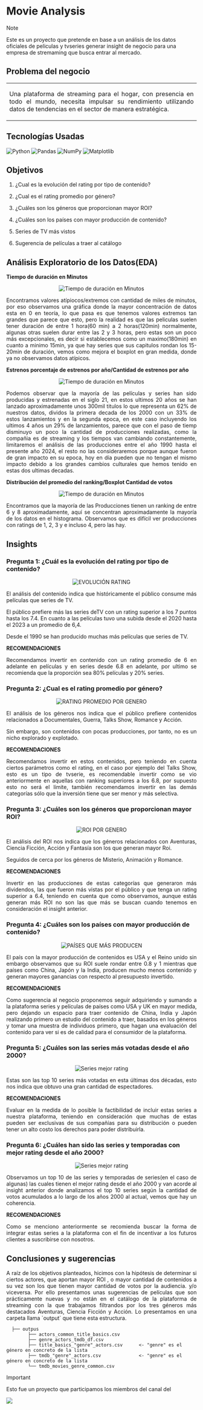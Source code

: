 <h1>Movie Analysis</h1>

> [!NOTE]
> Este es un proyecto que pretende en base a un análisis de los datos oficiales de peliculas y tvseries generar insight de negocio para una empresa de stremaming que busca entrar al mercado. <br>

<h2>Problema del negocio</h2>

<table><tr><td> 
<p align="justify">Una plataforma de streaming para el hogar, con presencia en todo el mundo, necesita impulsar su rendimiento utilizando datos de tendencias en el sector de manera estratégica. </p>
</td></tr></table>

<h2>Tecnologías Usadas</h2>

![Python](https://img.shields.io/badge/python-3670A0?style=for-the-badge&logo=python&logoColor=ffdd54) ![Pandas](https://img.shields.io/badge/pandas-%23150458.svg?style=for-the-badge&logo=pandas&logoColor=white) ![NumPy](https://img.shields.io/badge/numpy-%23013243.svg?style=for-the-badge&logo=numpy&logoColor=white) ![Matplotlib](https://img.shields.io/badge/Matplotlib-%23ffffff.svg?style=for-the-badge&logo=Matplotlib&logoColor=black) 

<h2>Objetivos</h2>
  
  1. <p align="justify"> ¿Cual es la evolución del rating por tipo de contenido? </p>
  2. <p align="justify"> ¿Cual es el rating promedio por género? </p>
  3. <p align="justify"> ¿Cuáles son los géneros que proporcionan mayor ROI? </p>
  4. <p align="justify"> ¿Cuáles son los países con mayor producción de contenido? </p>
  5. <p align="justify"> Series de TV más vistos </p>
  6. <p align="justify"> Sugerencia de películas a traer al catálogo </p>

<h2> Análisis Exploratorio de los Datos(EDA) </h2>

**Tiempo de duración en Minutos**

<p align="center">
  <img src="https://github.com/Marioarellano21/Movie_Analysis/assets/146877817/87e9907a-a511-45c0-9c49-42712f5baa54" alt="Tiempo de duración en Minutos" />
</p>

<p align="justify"> Encontramos valores atípiocos/extremos con cantidad de miles de minutos, por eso observamos una gráfica donde la mayor concentración de datos esta en 0 en teoría, lo que pasa es que tenemos valores extremos tan grandes que parece que esto, pero la realidad es que las peliculas suelen tener duración de entre 1 hora(60 min) a 2 horas(120min) normalmente, algunas otras suelen durar entre las 2 y 3 horas, pero estas son un poco más excepcionales, es decir si establecemos como un maximo(180min) en cuanto a minimo 15min, ya que hay series que sus capitulos rondan los 15-20min de duración, vemos como mejora el boxplot en gran medida, donde ya no observamos datos atípicos.</p>

**Estrenos porcentaje de estrenos por año/Cantidad de estrenos por año**

<p align="center">
  <img src="https://github.com/Marioarellano21/Movie_Analysis/assets/146877817/f331cb0d-923c-4ca9-88ea-f2ff64914def" alt="Tiempo de duración en Minutos" />
</p>

<p align="justify"> Podemos observar que la mayoría de las películas y series han sido producidas y estrenadas en el siglo 21, en estos ultimos 20 años se han lanzado aproximadamente unos 300mil titulos lo que representa un 62% de nuestros datos, dividos la primera decada de los 2000 con un 33% de estos lanzamientos y en la segunda epoca, en este caso incluyendo los ultimos 4 años un 29% de lanzamientos, parece que con el paso de tiemp disminuyo un poco la cantidad de producciones realizadas, como la compañia es de streaming y los tiempos van cambiando constantemente, limitaremos el análisis de las producciones entre el año 1990 hasta el presente año 2024, el resto no las consideraremos porque aunque fueron de gran impacto en su epoca, hoy en día pueden que no tengan el mismo impacto debido a los grandes cambios culturales que hemos tenido en estas dos ultimas decadas.</p>

**Distribución del promedio del ranking/Boxplot Cantidad de votos**

<p align="center">
  <img src="https://github.com/Marioarellano21/Movie_Analysis/assets/146877817/d7e1d60d-e202-421f-8dd9-6fe553536004" alt="Tiempo de duración en Minutos" />
</p>

<p align="justify"> Encontramos que la mayoría de las Producciones tienen un ranking de entre 6 y 8 aproximadamente, aquí se concentran aproximadamente la mayoría de los datos en el histograma. Observamos que es difícil ver producciones con ratings de 1, 2, 3 y e incluso 4, pero las hay.</p>

<h2>Insights</h2>

<h3>Pregunta 1: ¿Cuál es la evolución del rating por tipo de contenido?</h3>

<p align="center">
  <img src="https://github.com/Marioarellano21/Movie_Analysis/assets/146877817/14672613-7382-4201-862d-96442b75fff6" alt="EVOLUCIÓN RATING" />
</p>

<p align="justify"> El análisis del contenido indica que históricamente el público consume más películas que series de TV.</p>
  
<p align="justify">El público prefiere más las series deTV con un rating superior a los 7 puntos hasta los 7.4. En cuanto a las películas tuvo una subida desde el 2020 hasta el 2023 a un promedio de 6,4.</p>

<p align="justify">Desde el 1990 se han producido muchas más películas que series de TV.</p>

**RECOMENDACIONES**

<p align="justify">Recomendamos invertir en contenido con un rating promedio de 6 en adelante en películas y en series desde 6.8 en adelante, por ultimo se recomienda que la proporción sea 80% películas y 20% series.</p>

<h3>Pregunta 2: ¿Cual es el rating promedio por género?</h3>
<p align="center">
  <img src="https://github.com/Marioarellano21/Movie_Analysis/assets/146877817/433790e5-be65-437c-bcea-8ac177e9f062" alt="RATING PROMEDIO POR GENERO" />
</p>

<p align="justify"> El análisis de los géneros nos indica que el público prefiere contenidos relacionados a Documentales, Guerra, Talks Show, Romance y Acción.</p>
  
<p align="justify">Sin embargo, son contenidos con pocas producciones, por tanto, no es un nicho explorado y explotado.</p>

**RECOMENDACIONES**

<p align="justify">Recomendamos invertir en estos contenidos, pero teniendo en cuenta ciertos parámetros como el rating, en el caso por ejemplo del Talks Show, esto es un tipo de tvserie, es recomendable invertir como se vio anteriormente en aquellas con ranking superiores a los 6.8, por supuesto esto no será el límite, también recomendamos invertir en las demás categorías sólo que la inversión tiene que ser menor y más selectiva.</p>

<h3>Pregunta 3:  ¿Cuáles son los géneros que proporcionan mayor ROI?</h3>
<p align="center">
  <img src="https://github.com/Marioarellano21/Movie_Analysis/assets/146877817/98cb6322-7c16-4eff-a960-40ddb86c577b" alt="ROI POR GENERO" />
</p>

<p align="justify"> El análisis del ROI nos indica que los géneros relacionados con Aventuras, Ciencia Ficción, Acción y Fantasía son los que generan mayor Roi.</p>
  
<p align="justify">Seguidos de cerca por los géneros de Misterio, Animación y Romance.</p>

**RECOMENDACIONES**

<p align="justify">Invertir en las producciones de estas categorías que generaron más dividendos, las que fueron más vistas por el público y que tenga un rating superior a 6.4, teniendo en cuenta que como observamos, aunque estás generan más ROI no son las que más se buscan cuando tenemos en consideración el insight anterior.</p>

<h3>Pregunta 4:   ¿Cuáles son los países con mayor producción de contenido?</h3>
<p align="center">
  <img src="https://github.com/Marioarellano21/Movie_Analysis/assets/146877817/4dafeb05-dbfe-4517-b74a-4f8645f54140" alt="PAÍSES QUE MÁS PRODUCEN" />
</p>

<p align="justify"> El país con la mayor producción de contenidos es USA y el Reino unido sin embargo observamos que su ROI suele rondar entre 0.8 y 1 mientras que países como China, Japón y la India, producen mucho menos contenido y generan mayores ganancias con respecto al presupuesto invertido.</p>

**RECOMENDACIONES**

<p align="justify">Como sugerencia al negocio proponemos seguir adquiriendo y sumando a la plataforma series y películas de países como USA y UK en mayor medida, pero dejando un espacio para traer contenido de China, India y Japón realizando primero un estudio del contenido a traer, basados en los géneros y tomar una muestra de individuos primero, que hagan una evaluación del contenido para ver si es de calidad para el consumidor de la plataforma.</p>

<h3>Pregunta 5:   ¿Cuáles son las series más votadas desde el año 2000?</h3>
<p align="center">
  <img src="https://github.com/luceldasilva/Movie_Analysis/assets/146877817/6c29480a-f73e-4a98-a470-2c0b00eaef02" alt="Series mejor rating" />
</p>

<p align="justify">Estas son las top 10 series más votadas en esta últimas dos décadas, esto nos indica que obtuvo una gran cantidad de espectadores.</p>

**RECOMENDACIONES**

<p align="justify">Evaluar en la medida de lo posible la factibilidad de incluir estas series a nuestra plataforma, teniendo en consideración que muchas de estas pueden ser exclusivas de sus compañías para su distribución o pueden tener un alto costo los derechos para poder distribuirla.</p>

<h3>Pregunta 6:   ¿Cuáles han sido las series y temporadas con mejor rating desde el año 2000?</h3>
<p align="center">
  <img src="https://github.com/luceldasilva/Movie_Analysis/assets/146877817/a9fa8e78-1642-4c79-a9a1-cff3f427a59f" alt="Series mejor rating" />
</p>

<p align="justify"> Observamos un top 10 de las series y temporadas de series(en el caso de algunas) las cuales tienen el mejor rating desde el año 2000 y van acorde al insight anterior donde analizamos el top 10 series según la cantidad de votos acumulados a lo largo de los años 2000 al actual, vemos que hay un coherencia.</p>

**RECOMENDACIONES**

<p align="justify">Como se menciono anteriormente se recomienda buscar la forma de integrar estas series a la plataforma con el fin de incentivar a los futuros clientes a suscribirse con nosotros.</p>


<h2> Conclusiones y sugerencias</h2>
<p align="justify"> A raíz de los objetivos planteados, hicimos con la hipótesis de determinar si ciertos actores, que aportan mayor ROI , o mayor cantidad de contenidos a su vez son los que tienen mayor cantidad de votos por la audiencia. y/o viceversa. Por ello presentamos unas sugerencias de películas que son prácticamente nuevas y no están en el catálogo de la plataforma de streaming con la que trabajamos filtrandos por los tres géneros más destacados Aventuras, Ciencia Ficción y Acción. Lo presentamos en una carpeta llama `output` que tiene esta estructura.</p>

```
  ├── outpus
      	├── actors_common_title_basics.csv
      	├── genre_actors_tmdb_df.csv
      	├── title_basics_"genre"_actors.csv      <- "genre" es el género en concreto de la lista
        ├── tmdb_"genre"_actors.csv              <- "genre" es el género en concreto de la lista
        └── tmdb_movies_genre_common.csv
```

> [!IMPORTANT]
> Esto fue un proyecto que participamos los miembros del canal del
> 
>[![](https://img.shields.io/youtube/channel/subscribers/UCuerQOTskuNkddcT738357g?style=for-the-badge&logo=youtube&label=Bootcamp%20Xperience)](https://www.youtube.com/@BootcampXperience)
